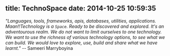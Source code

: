 title: TechnoSpace
date: 2014-10-25 10:59:35
---
   
*"Languages, tools, frameworks, apis, databases, utilities, applications. Maan!!Technology 
   is a `Space`. Ready to be discovered and explored. It's an adventourous realm. We do 
   not want to limit ourselves to one technology. We want to use the richness of various technology
   options, to see what we can build. We would love to explore, use, build and share what we have learnt."*
   -- Sameeri Marryboyina